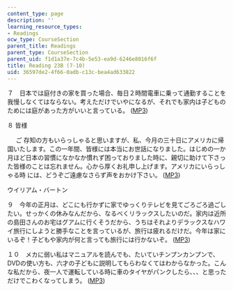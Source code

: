 ```yaml
---
content_type: page
description: ''
learning_resource_types:
- Readings
ocw_type: CourseSection
parent_title: Readings
parent_type: CourseSection
parent_uid: f1d1a37e-7c4b-5e53-ea9d-6246e8016f6f
title: Reading 23B (7-10)
uid: 36597de2-4f66-0adb-c13c-bea4ad633822
---
```


７　日本では庭付きの家を買った場合、毎日２時間電車に乗って通勤することを我慢しなくてはならない。考えただけでいやになるが、それでも家内は子どものためには庭があった方がいいと言っている。 ([MP3](/ans7870/21f/21f.505/f05/audio/Lesson23B-7.mp3))

８ 皆様

     ご 存知の方もいらっしゃると思いますが、私、今月の三十日にアメリカに帰国いたします。この一年間、皆様には本当にお世話になりました。はじめの一か月ほど日本の習慣になかなか慣れず困っておりました時に、親切に助けて下さった皆様のことは忘れません。心から厚くお礼申し上げます。アメリカにいらっしゃる時 には、どうぞご遠慮なさらず声をおかけ下さい。 ([MP3](/ans7870/21f/21f.505/f05/audio/Lesson23B-8.mp3))

ウイリアム・バートン

９　今年の正月は、どこにも行かずに家でゆっくりテレビを見てごろごろ過ごしたい。せっかくの休みなんだから、なるべくリラックスしたいのだ。家内は近所の島田さんのお宅はグアムに行くそうだから、うちはそれよりデラックスなハワイ旅行にしようと勝手なことを言っているが、旅行は疲れるだけだ。今年は家に いるぞ！子どもや家内が何と言っても旅行には行かないぞ。 ([MP3](/ans7870/21f/21f.505/f05/audio/Lesson23B-9.mp3))

１０　メカに弱い私はマニュアルを読んでも、たいていチンプンカンプンで、DVDの使い方も、六才の子どもに説明してもらわなくてはわからなかった。こんな私だから、夜一人で運転している時に車のタイヤがパンクしたら、、、と思っただけでこわくなってしまう。 ([MP3](/ans7870/21f/21f.505/f05/audio/Lesson23B-10.mp3))